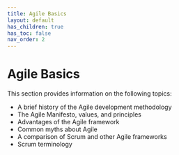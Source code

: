 ```yaml
---
title: Agile Basics
layout: default
has_children: true
has_toc: false
nav_order: 2
---
```


# Agile Basics

This section provides information on the following topics:
*	A brief history of the Agile development methodology
*	The Agile Manifesto, values, and principles
*	Advantages of the Agile framework
*	Common myths about Agile
*	A comparison of Scrum and other Agile frameworks
*	Scrum terminology
